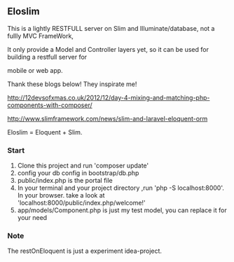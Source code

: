 ## Eloslim

This is a lightly RESTFULL server on Slim and Illuminate/database, not a fullly MVC FrameWork,

It only provide a Model and Controller layers yet, so it can be used for building a restfull server for

mobile or web app.

Thank these blogs below! They inspirate me!

http://12devsofxmas.co.uk/2012/12/day-4-mixing-and-matching-php-components-with-composer/

http://www.slimframework.com/news/slim-and-laravel-eloquent-orm

Eloslim = Eloquent + Slim.

### Start

1. Clone this project and run 'composer update'
1. config your db config in bootstrap/db.php
1. public/index.php is the portal file
1. In your terminal and your project directory ,run 'php -S localhost:8000'. In your browser.
take a look at 'localhost:8000/public/index.php/welcome!'
1. app/models/Component.php is just my test model, you can replace it for your need


### Note

The restOnEloquent is just a experiment idea-project.



